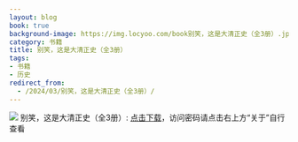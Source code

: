 ```yaml
---
layout: blog
book: true
background-image: https://img.locyoo.com/book别笑，这是大清正史（全3册）.jpg
category: 书籍
title: 别笑，这是大清正史（全3册）
tags:
- 书籍
- 历史
redirect_from:
  - /2024/03/别笑，这是大清正史（全3册）/
---
```

![](https://img.locyoo.com/book别笑，这是大清正史（全3册）.jpg)
别笑，这是大清正史（全3册）: <a name = "ref1" href="https://url18.ctfile.com/f/50983618-1049918845-c67526?p=3619">点击下载</a>，访问密码请点击右上方“关于”自行查看